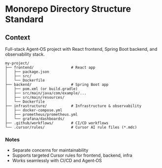 # Monorepo Directory Structure Standard

## Context
Full-stack Agent‑OS project with React frontend, Spring Boot backend, and observability stack.

```
my-project/
├── frontend/                 # React app
│   ├── package.json
│   ├── src/
│   └── Dockerfile
├── backend/                  # Spring Boot app
│   ├── pom.xml (or build.gradle)
│   ├── src/main/java/com/example/...
│   ├── src/main/resources/
│   └── Dockerfile
├── infrastructure/           # Infrastructure & observability
│   ├── docker-compose.yml
│   ├── prometheus/prometheus.yml
│   └── grafana/dashboards/
├── .github/workflows/        # CI/CD workflows
└── .cursor/rules/            # Cursor AI rule files (*.mdc)
```

### Notes
- Separate concerns for maintainability
- Supports targeted Cursor rules for frontend, backend, infra
- Works seamlessly with CI/CD and Agent‑OS
